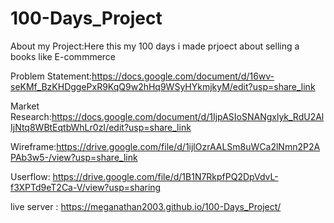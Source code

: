 # 100-Days_Project

About my Project:Here this my 100 days i made prjoect about selling a books like E-commmerce




Problem Statement:https://docs.google.com/document/d/16wv-seKMf_BzKHDggePxR9KqQ9w2hHq9WSyHYkmjkyM/edit?usp=share_link

Market Research:https://docs.google.com/document/d/1IjpASIoSNANgxlyk_RdU2AlIjNtq8WBtEqtbWhLr0zI/edit?usp=share_link

Wireframe:https://drive.google.com/file/d/1ijlOzrAALSm8uWCa2lNmn2P2APAb3w5-/view?usp=share_link

Userflow: https://drive.google.com/file/d/1B1N7RkpfPQ2DpVdvL-f3XPTd9eT2Ca-V/view?usp=sharing

live server : https://meganathan2003.github.io/100-Days_Project/
